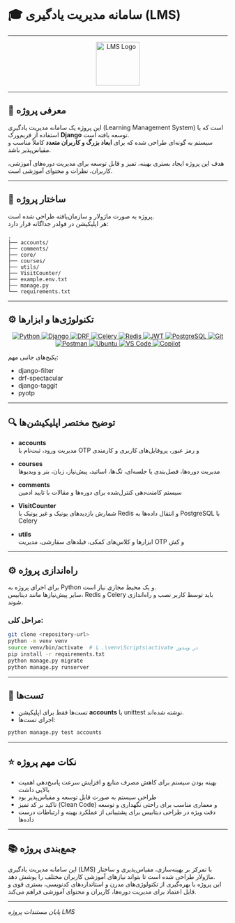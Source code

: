 
# 🎓 سامانه مدیریت یادگیری (LMS)

---

<p align="center">
  <img src="https://cdn-icons-png.flaticon.com/512/1055/1055672.png" width="100" alt="LMS Logo"/>
</p>

---

## 📌 معرفی پروژه

این پروژه یک سامانه مدیریت یادگیری (Learning Management System) است که با استفاده از فریم‌ورک **Django** توسعه یافته است.  
سیستم به گونه‌ای طراحی شده که برای **ابعاد بزرگ و کاربران متعدد** کاملاً مناسب و مقیاس‌پذیر باشد.  

هدف این پروژه ایجاد بستری بهینه، تمیز و قابل توسعه برای مدیریت دوره‌های آموزشی، کاربران، نظرات و محتوای آموزشی است.

---

## 🧱 ساختار پروژه

پروژه به صورت ماژولار و سازمان‌یافته طراحی شده است.  
هر اپلیکیشن در فولدر جداگانه قرار دارد:

```
.
├── accounts/
├── comments/
├── core/
├── courses/
├── utils/
├── VisitCounter/
├── example.env.txt
├── manage.py
└── requirements.txt
```

---

## ⚙️ تکنولوژی‌ها و ابزارها



<p align="center">
  <a href="https://www.python.org/" target="_blank">
    <img src="https://img.shields.io/badge/Python-3776AB?style=for-the-badge&logo=python&logoColor=white" alt="Python">
  </a>
  <a href="https://www.djangoproject.com/" target="_blank">
    <img src="https://img.shields.io/badge/Django-092E20?style=for-the-badge&logo=django&logoColor=white" alt="Django">
  </a>
  <a href="https://www.django-rest-framework.org/" target="_blank">
    <img src="https://img.shields.io/badge/DRF-red?style=for-the-badge&logo=django&logoColor=white" alt="DRF">
  </a>
  <a href="https://docs.celeryq.dev/" target="_blank">
    <img src="https://img.shields.io/badge/Celery-37814A?style=for-the-badge&logo=celery&logoColor=white" alt="Celery">
  </a>
  <a href="https://redis.io/" target="_blank">
    <img src="https://img.shields.io/badge/Redis-DC382D?style=for-the-badge&logo=redis&logoColor=white" alt="Redis">
  </a>
  <a href="https://jwt.io/" target="_blank">
    <img src="https://img.shields.io/badge/JWT-black?style=for-the-badge&logo=jsonwebtokens&logoColor=white" alt="JWT">
  </a>
  <a href="https://www.postgresql.org/" target="_blank">
    <img src="https://img.shields.io/badge/PostgreSQL-4169E1?style=for-the-badge&logo=postgresql&logoColor=white" alt="PostgreSQL">
  </a>
  <a href="https://git-scm.com/" target="_blank">
    <img src="https://img.shields.io/badge/Git-F05032?style=for-the-badge&logo=git&logoColor=white" alt="Git">
  </a>
  <a href="https://www.postman.com/" target="_blank">
    <img src="https://img.shields.io/badge/Postman-FF6C37?style=for-the-badge&logo=postman&logoColor=white" alt="Postman">
  </a>
  <a href="https://ubuntu.com/" target="_blank">
    <img src="https://img.shields.io/badge/Ubuntu-E95420?style=for-the-badge&logo=ubuntu&logoColor=white" alt="Ubuntu">
  </a>
  <a href="https://code.visualstudio.com/" target="_blank">
    <img src="https://img.shields.io/badge/VS_Code-007ACC?style=for-the-badge&logo=visualstudiocode&logoColor=white" alt="VS Code">
  </a>
  <a href="https://github.com/features/copilot" target="_blank">
    <img src="https://img.shields.io/badge/Copilot-black?style=for-the-badge&logo=githubcopilot&logoColor=white" alt="Copilot">
  </a>
</p>

پکیج‌های جانبی مهم:  
- django-filter  
- drf-spectacular  
- django-taggit  
- pyotp  

---

## 🔍 توضیح مختصر اپلیکیشن‌ها

- **accounts**  
  مدیریت ورود، ثبت‌نام با OTP و رمز عبور، پروفایل‌های کاربری و کارمندی  

- **courses**  
  مدیریت دوره‌ها، فصل‌بندی یا جلسه‌ای، تگ‌ها، اساتید، پیش‌نیاز، زبان، بنر و ویدیوها  

- **comments**  
  سیستم کامنت‌دهی کنترل‌شده برای دوره‌ها و مقالات با تایید ادمین  

- **VisitCounter**  
  شمارش بازدیدهای یونیک و غیر یونیک با Redis و انتقال داده‌ها به PostgreSQL با Celery  

- **utils**  
  ابزارها و کلاس‌های کمکی، فیلدهای سفارشی، مدیریت OTP و کش  

---

## ⚙️ راه‌اندازی پروژه

برای اجرای پروژه به Python و یک محیط مجازی نیاز است.  
سایر پیش‌نیازها مانند دیتابیس، Redis و Celery باید توسط کاربر نصب و راه‌اندازی شوند.

### مراحل کلی:

```bash
git clone <repository-url>
python -m venv venv
source venv/bin/activate  # یا .\venv\Scripts\activate در ویندوز
pip install -r requirements.txt
python manage.py migrate
python manage.py runserver
```

---

## 🧪 تست‌ها

- تست‌ها فقط برای اپلیکیشن **accounts** با unittest نوشته شده‌اند.  
- اجرای تست‌ها:  
```bash
python manage.py test accounts
```

---

## ⭐ نکات مهم پروژه

- بهینه بودن سیستم برای کاهش مصرف منابع و افزایش سرعت پاسخ‌دهی اهمیت بالایی داشت  
- طراحی سیستم به صورت قابل توسعه و مقیاس‌پذیر بود  
- تاکید بر کد تمیز (Clean Code) و معماری مناسب برای راحتی نگهداری و توسعه  
- دقت ویژه در طراحی دیتابیس برای پشتیبانی از عملکرد بهینه و ارتباطات درست داده‌ها

---

## 📚 جمع‌بندی پروژه

این سامانه مدیریت یادگیری (LMS) با تمرکز بر بهینه‌سازی، مقیاس‌پذیری و ساختار ماژولار طراحی شده است تا بتواند نیازهای آموزشی کاربران مختلف را پوشش دهد.  
این پروژه با بهره‌گیری از تکنولوژی‌های مدرن و استانداردهای کدنویسی، بستری قوی و قابل اعتماد برای مدیریت دوره‌ها، کاربران و محتوای آموزشی فراهم می‌کند.

---

_پایان مستندات پروژه LMS_
